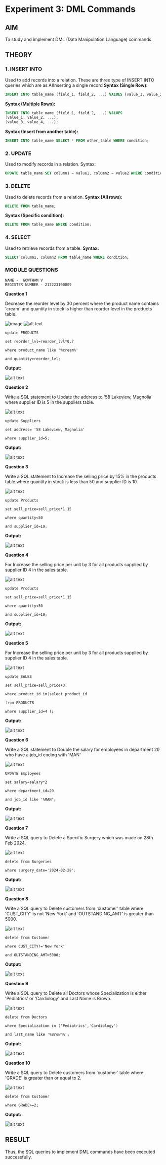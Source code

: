 # Experiment 3: DML Commands

## AIM
To study and implement DML (Data Manipulation Language) commands.

## THEORY

### 1. INSERT INTO
Used to add records into a relation.
These are three type of INSERT INTO queries which are as
A)Inserting a single record
**Syntax (Single Row):**
```sql
INSERT INTO table_name (field_1, field_2, ...) VALUES (value_1, value_2, ...);
```
**Syntax (Multiple Rows):**
```sql
INSERT INTO table_name (field_1, field_2, ...) VALUES
(value_1, value_2, ...),
(value_3, value_4, ...);
```
**Syntax (Insert from another table):**
```sql
INSERT INTO table_name SELECT * FROM other_table WHERE condition;
```
### 2. UPDATE
Used to modify records in a relation.
Syntax:
```sql
UPDATE table_name SET column1 = value1, column2 = value2 WHERE condition;
```
### 3. DELETE
Used to delete records from a relation.
**Syntax (All rows):**
```sql
DELETE FROM table_name;
```
**Syntax (Specific condition):**
```sql
DELETE FROM table_name WHERE condition;
```
### 4. SELECT
Used to retrieve records from a table.
**Syntax:**
```sql
SELECT column1, column2 FROM table_name WHERE condition;
```
### MODULE QUESTIONS
```
NAME -  GOWTHAM V
REGISTER NUMBER - 212223100009
```
**Question 1**

Decrease the reorder level by 30 percent where the product name contains 'cream' and quantity in stock is higher than reorder level in the products table.

![image](https://github.com/user-attachments/assets/79220db3-9920-47ea-a448-c66e1fbeb949)
![alt text](image.png)
```
update PRODUCTS

set reorder_lvl=reorder_lvl*0.7

where product_name like '%cream%'

and quantity>reorder_lvl;
```

**Output:**

![alt text](image-1.png)

**Question 2**

Write a SQL statement to Update the address to '58 Lakeview, Magnolia' where supplier ID is 5 in the suppliers table.

![alt text](image-2.png)

```
update Suppliers

set address= '58 Lakeview, Magnolia'

where supplier_id=5;
```

**Output:**

![alt text](image-3.png)


**Question 3**

Write a SQL statement to Increase the selling price by 15% in the products table where quantity in stock is less than 50 and supplier ID is 10.

![alt text](image-4.png)

```
update Products

set sell_price=sell_price*1.15

where quantity<50

and supplier_id=10;
```

**Output:**

![alt text](image-5.png)

**Question 4**

For Increase the selling price per unit by 3 for all products supplied by supplier ID 4 in the sales table.

![alt text](image-6.png)

```
update Products

set sell_price=sell_price*1.15

where quantity<50

and supplier_id=10;
```

**Output:**

![alt text](image-7.png)

**Question 5**

For Increase the selling price per unit by 3 for all products supplied by supplier ID 4 in the sales table.

![alt text](image-8.png)

```
update SALES

set sell_price=sell_price+3

where product_id in(select product_id

from PRODUCTS

where supplier_id=4 );
```

**Output:**

![alt text](image-9.png)

**Question 6**

Write a SQL statement to Double the salary for employees in department 20 who have a job_id ending with 'MAN'

![alt text](image-10.png)

```
UPDATE Employees

set salary=salary*2

where department_id=20

and job_id like '%MAN';
```

**Output:**

![alt text](image-11.png)

**Question 7**

Write a SQL query to Delete a Specific Surgery which was made on 28th Feb 2024.

![alt text](image-12.png)

```
delete from Surgeries

where surgery_date='2024-02-28';
```

**Output:**

![alt text](image-13.png)

**Question 8**

Write a SQL query to Delete customers from 'customer' table where 'CUST_CITY' is not 'New York' and 'OUTSTANDING_AMT' is greater than 5000.

![alt text](image-14.png)

```
delete from Customer

where CUST_CITY!='New York'

and OUTSTANDING_AMT>5000;
```

**Output:**

![alt text](image-15.png)

**Question 9**

Write a SQL query to Delete all Doctors whose Specialization is either 'Pediatrics' or 'Cardiology' and Last Name is Brown.

![alt text](image-16.png)

```
delete from Doctors

where Specialization in ('Pediatrics','Cardiology')

and last_name like '%Brown%';
```

**Output:**

![alt text](image-17.png)

**Question 10**

Write a SQL query to Delete customers from 'customer' table where 'GRADE' is greater than or equal to 2.

![alt text](image-18.png)
```
delete from Customer

where GRADE>=2;
```

**Output:**

![alt text](image-19.png)

## RESULT
Thus, the SQL queries to implement DML commands have been executed successfully.
